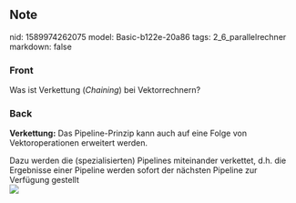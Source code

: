## Note
nid: 1589974262075
model: Basic-b122e-20a86
tags: 2_6_parallelrechner
markdown: false

### Front
Was ist Verkettung (<i>Chaining</i>) bei Vektorrechnern?

### Back
<b>Verkettung:</b> Das Pipeline-Prinzip kann auch auf eine Folge
von Vektoroperationen erweitert werden.
<div>
  Dazu werden die (spezialisierten) Pipelines miteinander
  verkettet, d.h. die Ergebnisse einer Pipeline werden sofort der
  nächsten Pipeline zur Verfügung gestellt
</div>
<div><img src=
"paste-3f7103b8b863cf7f7502bad3731fb29b761aecca.jpg"></div>
